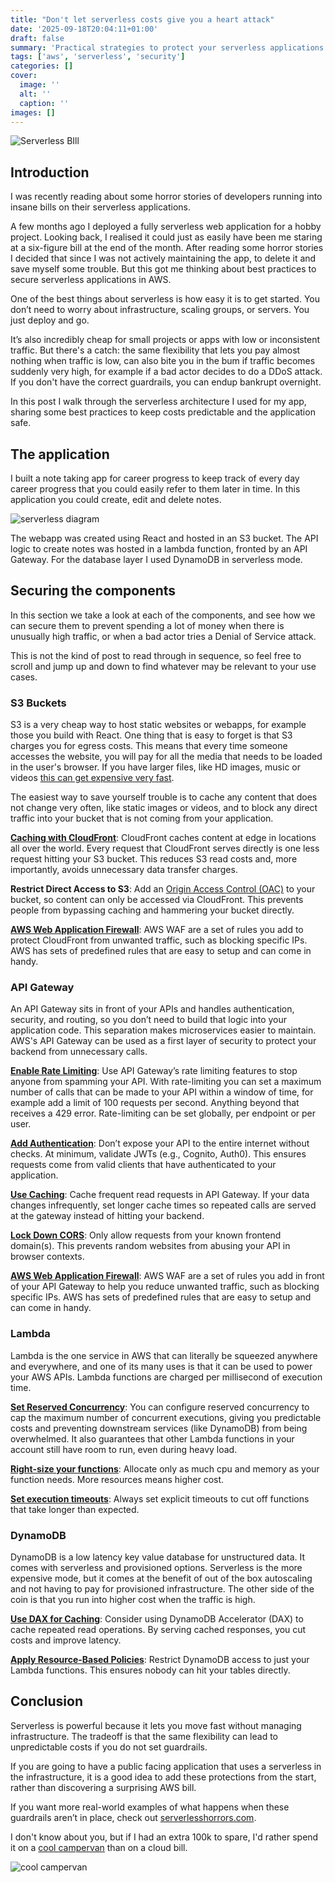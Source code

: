 ```yaml
---
title: "Don't let serverless costs give you a heart attack"
date: '2025-09-18T20:04:11+01:00'
draft: false 
summary: 'Practical strategies to protect your serverless applications from runaway AWS bills, including caching, rate limiting, WAF rules, and DynamoDB safeguards.'
tags: ['aws', 'serverless', 'security']
categories: []
cover:
  image: ''
  alt: ''
  caption: ''
images: []
---
```


![Serverless BIll](./burned_by_cloud.png)

## Introduction

I was recently reading about some horror stories of developers running into insane bills on their serverless applications.

A few months ago I deployed a fully serverless web application for a hobby project. Looking back, I realised it could just as easily have been me staring at a six-figure bill at the end of the month. After reading some horror stories I decided that since I was not actively maintaining the app, to delete it and save myself some trouble. But this got me thinking about best practices to secure serverless applications in AWS.

One of the best things about serverless is how easy it is to get started. You don’t need to worry about infrastructure, scaling groups, or servers. You just deploy and go.

It’s also incredibly cheap for small projects or apps with low or inconsistent traffic. But there's a catch: the same flexibility that lets you pay almost nothing when traffic is low, can also bite you in the bum if traffic becomes suddenly very high, for example if a bad actor decides to do a DDoS attack. If you don't have the correct guardrails, you can endup bankrupt overnight.

In this post I walk through the serverless architecture I used for my app, sharing some best practices to keep costs predictable and the application safe.

## The application

I built a note taking app for career progress to keep track of every day career progress that you could easily refer to them later in time. In this application you could create, edit and delete notes. 

![serverless diagram](./serverless_app_diagram.png)

The webapp was created using React and hosted in an S3 bucket. The API logic to create notes was hosted in a lambda function, fronted by an API Gateway. For the database layer I used DynamoDB in serverless mode.

## Securing the components

In this section we take a look at each of the components, and see how we can secure them to prevent spending a lot of money when there is unusually high traffic, or when a bad actor tries a Denial of Service attack.

This is not the kind of post to read through in sequence, so feel free to scroll and jump up and down to find whatever may be relevant to your use cases.

### S3 Buckets

S3 is a very cheap way to host static websites or webapps, for example those you build with React. One thing that is easy to forget is that S3 charges you for egress costs. This means that every time someone accesses the website, you will pay for all the media that needs to be loaded in the user's browser. If you have larger files, like HD images, music or videos [this can get expensive very fast](https://old.reddit.com/r/webdev/comments/1b14bty/netlify_just_sent_me_a_104k_bill_for_a_simple/).

The easiest way to save yourself trouble is to cache any content that does not change very often, like static images or videos, and to block any direct traffic into your bucket that is not coming from your application.

[**Caching with CloudFront**](https://docs.aws.amazon.com/AmazonCloudFront/latest/DeveloperGuide/getting-started-secure-static-website-cloudformation-template.html): CloudFront caches content at edge in locations all over the world. Every request that CloudFront serves directly is one less request hitting your S3 bucket. This reduces S3 read costs and, more importantly, avoids unnecessary data transfer charges.

**Restrict Direct Access to S3**: Add an [Origin Access Control (OAC)](https://aws.amazon.com/blogs/networking-and-content-delivery/amazon-cloudfront-introduces-origin-access-control-oac/) to your bucket, so content can only be accessed via CloudFront. This prevents people from bypassing caching and hammering your bucket directly.


[**AWS Web Application Firewall**](https://docs.aws.amazon.com/AmazonCloudFront/latest/DeveloperGuide/distribution-web-awswaf.html): AWS WAF are a set of rules you add to protect CloudFront from unwanted traffic, such as blocking specific IPs. AWS has sets of predefined rules that are easy to setup and can come in handy.

### API Gateway

An API Gateway sits in front of your APIs and handles authentication, security, and routing, so you don’t need to build that logic into your application code. This separation makes microservices easier to maintain. AWS's API Gateway can be used as a first layer of security to protect your backend from unnecessary calls.

[**Enable Rate Limiting**](https://docs.aws.amazon.com/apigateway/latest/developerguide/api-gateway-request-throttling.html): Use API Gateway’s rate limiting features to stop anyone from spamming your API. With rate-limiting you can set a maximum number of calls that can be made to your API within a window of time, for example add a limit of 100 requests per second. Anything beyond that receives a 429 error. Rate-limiting can be set globally, per endpoint or per user.

[**Add Authentication**](https://docs.aws.amazon.com/apigateway/latest/developerguide/http-api-jwt-authorizer.html): Don’t expose your API to the entire internet without checks. At minimum, validate JWTs (e.g., Cognito, Auth0). This ensures requests come from valid clients that have authenticated to your application.

[**Use Caching**](https://docs.aws.amazon.com/apigateway/latest/developerguide/api-gateway-caching.html): Cache frequent read requests in API Gateway. If your data changes infrequently, set longer cache times so repeated calls are served at the gateway instead of hitting your backend.

[**Lock Down CORS**](https://docs.aws.amazon.com/apigateway/latest/developerguide/how-to-cors.html): Only allow requests from your known frontend domain(s). This prevents random websites from abusing your API in browser contexts.

[**AWS Web Application Firewall**](https://docs.aws.amazon.com/apigateway/latest/developerguide/apigateway-control-access-aws-waf.html): AWS WAF are a set of rules you add in front of your API Gateway to help you reduce unwanted traffic, such as blocking specific IPs. AWS has sets of predefined rules that are easy to setup and can come in handy.


### Lambda  

Lambda is the one service in AWS that can literally be squeezed anywhere and everywhere, and one of its many uses is that it can be used to power your AWS APIs. Lambda functions are charged per millisecond of execution time. 

[**Set Reserved Concurrency**](https://docs.aws.amazon.com/lambda/latest/dg/configuration-concurrency.html): You can configure reserved concurrency to cap the maximum number of concurrent executions, giving you predictable costs and preventing downstream services (like DynamoDB) from being overwhelmed. It also guarantees that other Lambda functions in your account still have room to run, even during heavy load.

[**Right-size your functions**](https://docs.aws.amazon.com/lambda/latest/operatorguide/computing-power.html): Allocate only as much cpu and memory as your function needs. More resources means higher cost.

[**Set execution timeouts**](https://docs.aws.amazon.com/lambda/latest/dg/configuration-timeout.html): Always set explicit timeouts to cut off functions that take longer than expected.  

### DynamoDB

DynamoDB is a low latency key value database for unstructured data. It comes with serverless and provisioned options. Serverless is the more expensive mode, but it comes at the benefit of out of the box autoscaling and not having to pay for provisioned infrastructure. The other side of the coin is that you run into higher cost when the traffic is high.

[**Use DAX for Caching**](https://docs.aws.amazon.com/amazondynamodb/latest/developerguide/DAX.html): Consider using DynamoDB Accelerator (DAX) to cache repeated read operations. By serving cached responses, you cut costs and improve latency.

[**Apply Resource-Based Policies**](https://docs.aws.amazon.com/amazondynamodb/latest/developerguide/access-control-resource-based.html): Restrict DynamoDB access to just your Lambda functions. This ensures nobody can hit your tables directly.

## Conclusion

Serverless is powerful because it lets you move fast without managing infrastructure. The tradeoff is that the same flexibility can lead to unpredictable costs if you do not set guardrails. 

If you are going to have a public facing application that uses a serverless in the infrastructure, it is a good idea to add these protections from the start, rather than discovering a surprising AWS bill.

If you want more real-world examples of what happens when these guardrails aren’t in place, check out [serverlesshorrors.com](https://serverlesshorrors.com/).

I don't know about you, but if I had an extra 100k to spare, I'd rather spend it on a [cool campervan](https://www.volkswagen-vans.co.uk/en/new-vehicles/california.html) than on a cloud bill.

![cool campervan](./cool_campervan.png)
